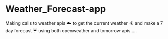 


# Weather_Forecast-app

Making calls to weather apis :cloud:  to  get the current weather  :sunny: and make a 7 day  forecast :umbrella: using both openweather and tomorrow apis.....
